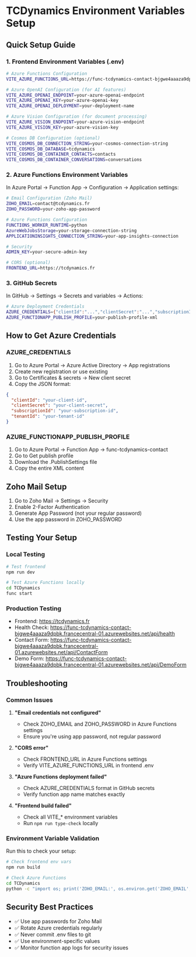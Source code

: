 # TCDynamics Environment Variables Setup

## Quick Setup Guide

### 1. Frontend Environment Variables (.env)

```bash
# Azure Functions Configuration
VITE_AZURE_FUNCTIONS_URL=https://func-tcdynamics-contact-bjgwe4aaaza9dpbk.francecentral-01.azurewebsites.net/api

# Azure OpenAI Configuration (for AI features)
VITE_AZURE_OPENAI_ENDPOINT=your-azure-openai-endpoint
VITE_AZURE_OPENAI_KEY=your-azure-openai-key
VITE_AZURE_OPENAI_DEPLOYMENT=your-deployment-name

# Azure Vision Configuration (for document processing)
VITE_AZURE_VISION_ENDPOINT=your-azure-vision-endpoint
VITE_AZURE_VISION_KEY=your-azure-vision-key

# Cosmos DB Configuration (optional)
VITE_COSMOS_DB_CONNECTION_STRING=your-cosmos-connection-string
VITE_COSMOS_DB_DATABASE=tcdynamics
VITE_COSMOS_DB_CONTAINER_CONTACTS=contacts
VITE_COSMOS_DB_CONTAINER_CONVERSATIONS=conversations
```

### 2. Azure Functions Environment Variables

In Azure Portal → Function App → Configuration → Application settings:

```bash
# Email Configuration (Zoho Mail)
ZOHO_EMAIL=contact@tcdynamics.fr
ZOHO_PASSWORD=your-zoho-app-password

# Azure Functions Configuration
FUNCTIONS_WORKER_RUNTIME=python
AzureWebJobsStorage=your-storage-connection-string
APPLICATIONINSIGHTS_CONNECTION_STRING=your-app-insights-connection

# Security
ADMIN_KEY=your-secure-admin-key

# CORS (optional)
FRONTEND_URL=https://tcdynamics.fr
```

### 3. GitHub Secrets

In GitHub → Settings → Secrets and variables → Actions:

```bash
# Azure Deployment Credentials
AZURE_CREDENTIALS={"clientId":"...","clientSecret":"...","subscriptionId":"...","tenantId":"..."}
AZURE_FUNCTIONAPP_PUBLISH_PROFILE=your-publish-profile-xml
```

## How to Get Azure Credentials

### AZURE_CREDENTIALS
1. Go to Azure Portal → Azure Active Directory → App registrations
2. Create new registration or use existing
3. Go to Certificates & secrets → New client secret
4. Copy the JSON format:
```json
{
  "clientId": "your-client-id",
  "clientSecret": "your-client-secret", 
  "subscriptionId": "your-subscription-id",
  "tenantId": "your-tenant-id"
}
```

### AZURE_FUNCTIONAPP_PUBLISH_PROFILE
1. Go to Azure Portal → Function App → func-tcdynamics-contact
2. Go to Get publish profile
3. Download the .PublishSettings file
4. Copy the entire XML content

## Zoho Mail Setup

1. Go to Zoho Mail → Settings → Security
2. Enable 2-Factor Authentication
3. Generate App Password (not your regular password)
4. Use the app password in ZOHO_PASSWORD

## Testing Your Setup

### Local Testing
```bash
# Test frontend
npm run dev

# Test Azure Functions locally
cd TCDynamics
func start
```

### Production Testing
- Frontend: https://tcdynamics.fr
- Health Check: https://func-tcdynamics-contact-bjgwe4aaaza9dpbk.francecentral-01.azurewebsites.net/api/health
- Contact Form: https://func-tcdynamics-contact-bjgwe4aaaza9dpbk.francecentral-01.azurewebsites.net/api/ContactForm
- Demo Form: https://func-tcdynamics-contact-bjgwe4aaaza9dpbk.francecentral-01.azurewebsites.net/api/DemoForm

## Troubleshooting

### Common Issues

1. **"Email credentials not configured"**
   - Check ZOHO_EMAIL and ZOHO_PASSWORD in Azure Functions settings
   - Ensure you're using app password, not regular password

2. **"CORS error"**
   - Check FRONTEND_URL in Azure Functions settings
   - Verify VITE_AZURE_FUNCTIONS_URL in frontend .env

3. **"Azure Functions deployment failed"**
   - Check AZURE_CREDENTIALS format in GitHub secrets
   - Verify function app name matches exactly

4. **"Frontend build failed"**
   - Check all VITE_* environment variables
   - Run `npm run type-check` locally

### Environment Variable Validation

Run this to check your setup:
```bash
# Check frontend env vars
npm run build

# Check Azure Functions
cd TCDynamics
python -c "import os; print('ZOHO_EMAIL:', os.environ.get('ZOHO_EMAIL', 'NOT SET'))"
```

## Security Best Practices

- ✅ Use app passwords for Zoho Mail
- ✅ Rotate Azure credentials regularly  
- ✅ Never commit .env files to git
- ✅ Use environment-specific values
- ✅ Monitor function app logs for security issues

